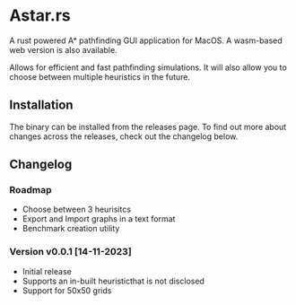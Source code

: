 # Astar.rs

A rust powered A* pathfinding GUI application for MacOS. A wasm-based web version is also available.

Allows for efficient and fast pathfinding simulations. It will also allow you to choose between multiple heuristics in the future.

## Installation

The binary can be installed from the releases page. To find out more about changes across the releases, check out the changelog below.

## Changelog

### Roadmap

- Choose between 3 heurisitcs
- Export and Import graphs in a text format
- Benchmark creation utility

### Version v0.0.1 [14-11-2023]

- Initial release
- Supports an in-built heuristicthat is not disclosed
- Support for 50x50 grids
